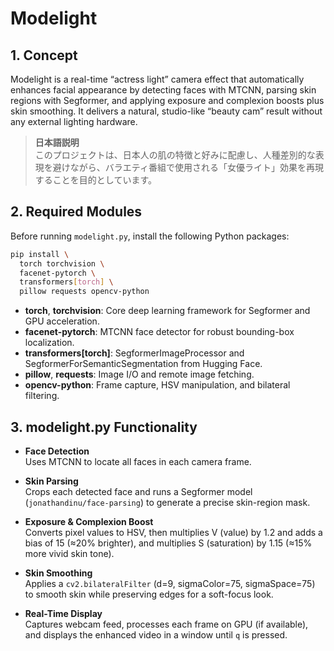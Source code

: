 # Modelight

## 1. Concept

Modelight is a real-time “actress light” camera effect that automatically enhances facial appearance by detecting faces with MTCNN, parsing skin regions with Segformer, and applying exposure and complexion boosts plus skin smoothing. It delivers a natural, studio-like “beauty cam” result without any external lighting hardware.

> **日本語説明**  
> このプロジェクトは、日本人の肌の特徴と好みに配慮し、人種差別的な表現を避けながら、バラエティ番組で使用される「女優ライト」効果を再現することを目的としています。

## 2. Required Modules

Before running `modelight.py`, install the following Python packages:

```bash
pip install \
  torch torchvision \
  facenet-pytorch \
  transformers[torch] \
  pillow requests opencv-python
```

- **torch**, **torchvision**: Core deep learning framework for Segformer and GPU acceleration.  
- **facenet-pytorch**: MTCNN face detector for robust bounding-box localization.  
- **transformers[torch]**: SegformerImageProcessor and SegformerForSemanticSegmentation from Hugging Face.  
- **pillow**, **requests**: Image I/O and remote image fetching.  
- **opencv-python**: Frame capture, HSV manipulation, and bilateral filtering.

## 3. modelight.py Functionality

- **Face Detection**  
  Uses MTCNN to locate all faces in each camera frame.

- **Skin Parsing**  
  Crops each detected face and runs a Segformer model (`jonathandinu/face-parsing`) to generate a precise skin-region mask.

- **Exposure & Complexion Boost**  
  Converts pixel values to HSV, then multiplies V (value) by 1.2 and adds a bias of 15 (≈20% brighter), and multiplies S (saturation) by 1.15 (≈15% more vivid skin tone).

- **Skin Smoothing**  
  Applies a `cv2.bilateralFilter` (d=9, sigmaColor=75, sigmaSpace=75) to smooth skin while preserving edges for a soft-focus look.

- **Real-Time Display**  
  Captures webcam feed, processes each frame on GPU (if available), and displays the enhanced video in a window until `q` is pressed.
